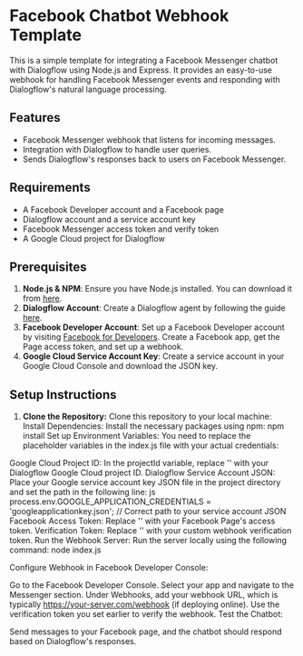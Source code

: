 # Facebook Chatbot Webhook Template

This is a simple template for integrating a Facebook Messenger chatbot with Dialogflow using Node.js and Express. It provides an easy-to-use webhook for handling Facebook Messenger events and responding with Dialogflow's natural language processing.

## Features
- Facebook Messenger webhook that listens for incoming messages.
- Integration with Dialogflow to handle user queries.
- Sends Dialogflow's responses back to users on Facebook Messenger.

## Requirements
- A Facebook Developer account and a Facebook page
- Dialogflow account and a service account key
- Facebook Messenger access token and verify token
- A Google Cloud project for Dialogflow

## Prerequisites
1. **Node.js & NPM**: Ensure you have Node.js installed. You can download it from [here](https://nodejs.org/).
2. **Dialogflow Account**: Create a Dialogflow agent by following the guide [here](https://dialogflow.cloud.google.com/). 
3. **Facebook Developer Account**: Set up a Facebook Developer account by visiting [Facebook for Developers](https://developers.facebook.com/). Create a Facebook app, get the Page access token, and set up a webhook.
4. **Google Cloud Service Account Key**: Create a service account in your Google Cloud Console and download the JSON key.

## Setup Instructions

1. **Clone the Repository:**
   Clone this repository to your local machine:
Install Dependencies: Install the necessary packages using npm:
npm install
Set up Environment Variables: You need to replace the placeholder variables in the index.js file with your actual credentials:

Google Cloud Project ID: In the projectId variable, replace '' with your Dialogflow Google Cloud project ID.
Dialogflow Service Account JSON: Place your Google service account key JSON file in the project directory and set the path in the following line:
js
process.env.GOOGLE_APPLICATION_CREDENTIALS = 'googleapplicationkey.json';  // Correct path to your service account JSON
Facebook Access Token: Replace '' with your Facebook Page's access token.
Verification Token: Replace '' with your custom webhook verification token.
Run the Webhook Server: Run the server locally using the following command:
node index.js

Configure Webhook in Facebook Developer Console:

Go to the Facebook Developer Console.
Select your app and navigate to the Messenger section.
Under Webhooks, add your webhook URL, which is typically https://your-server.com/webhook (if deploying online).
Use the verification token you set earlier to verify the webhook.
Test the Chatbot:

Send messages to your Facebook page, and the chatbot should respond based on Dialogflow's responses.
